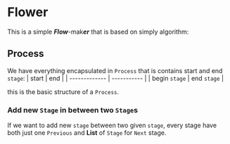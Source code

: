 # Flower
This is a simple ***Flow***-mak***er*** that is based on simply algorithm:

## Process
We have everything encapsulated in `Process` that is contains start and end `stage`:
| start         | end         |
| ------------- | ----------- |
| begin `stage` | end `stage` |

this is the basic structure of a `Process`.

### Add new `Stage` in between two `Stage`s
 If we want to add new `stage` between two given `stage`, every stage have both just one `Previous` and **List** of `Stage` for `Next` stage.
